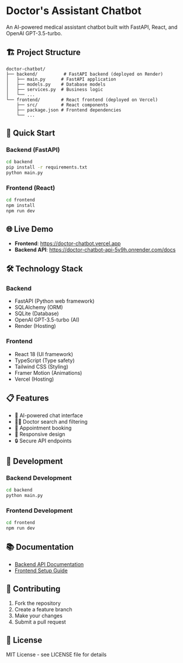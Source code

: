 # Doctor's Assistant Chatbot

An AI-powered medical assistant chatbot built with FastAPI, React, and OpenAI GPT-3.5-turbo.

## 🏗️ Project Structure

```
doctor-chatbot/
├── backend/          # FastAPI backend (deployed on Render)
│   ├── main.py      # FastAPI application
│   ├── models.py    # Database models
│   ├── services.py  # Business logic
│   └── ...
└── frontend/        # React frontend (deployed on Vercel)
    ├── src/         # React components
    ├── package.json # Frontend dependencies
    └── ...
```

## 🚀 Quick Start

### Backend (FastAPI)
```bash
cd backend
pip install -r requirements.txt
python main.py
```

### Frontend (React)
```bash
cd frontend
npm install
npm run dev
```

## 🌐 Live Demo

- **Frontend**: https://doctor-chatbot.vercel.app
- **Backend API**: https://doctor-chatbot-api-5v9h.onrender.com/docs

## 🛠️ Technology Stack

### Backend
- FastAPI (Python web framework)
- SQLAlchemy (ORM)
- SQLite (Database)
- OpenAI GPT-3.5-turbo (AI)
- Render (Hosting)

### Frontend
- React 18 (UI framework)
- TypeScript (Type safety)
- Tailwind CSS (Styling)
- Framer Motion (Animations)
- Vercel (Hosting)

## 📋 Features

- 🤖 AI-powered chat interface
- 👨‍⚕️ Doctor search and filtering
- 📅 Appointment booking
- 📱 Responsive design
- 🔒 Secure API endpoints

## 🔧 Development

### Backend Development
```bash
cd backend
python main.py
```

### Frontend Development
```bash
cd frontend
npm run dev
```

## 📚 Documentation

- [Backend API Documentation](https://doctor-chatbot-api-5v9h.onrender.com/docs)
- [Frontend Setup Guide](frontend/README.md)

## 🤝 Contributing

1. Fork the repository
2. Create a feature branch
3. Make your changes
4. Submit a pull request

## 📄 License

MIT License - see LICENSE file for details